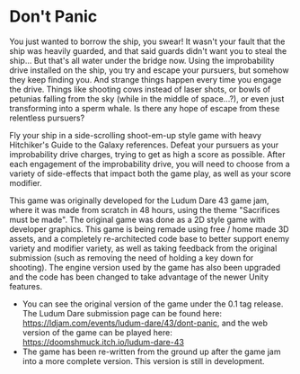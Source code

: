 # Don't Panic
You just wanted to borrow the ship, you swear!  It wasn't your fault that the ship was heavily guarded, and that said guards didn't want you to steal the ship...  But that's all water under the bridge now.  Using the improbability drive installed on the ship, you try and escape your pursuers, but somehow they keep finding you.  And strange things happen every time you engage the drive.  Things like shooting cows instead of laser shots, or bowls of petunias falling from the sky (while in the middle of space...?), or even just transforming into a sperm whale.  Is there any hope of escape from these relentless pursuers?

Fly your ship in a side-scrolling shoot-em-up style game with heavy Hitchiker's Guide to the Galaxy references.  Defeat your pursuers as your improbability drive charges, trying to get as high a score as possible.  After each engagement of the improbability drive, you will need to choose from a variety of side-effects that impact both the game play, as well as your score modifier.

This game was originally developed for the Ludum Dare 43 game jam, where it was made from scratch in 48 hours, using the theme "Sacrifices must be made".  The original game was done as a 2D style game with developer graphics.  This game is being remade using free / home made 3D assets, and a completely re-architected code base to better support enemy variety and modifier variety, as well as taking feedback from the original submission (such as removing the need of holding a key down for shooting).  The engine version used by the game has also been upgraded and the code has been changed to take advantage of the newer Unity features.

* You can see the original version of the game under the 0.1 tag release.  The Ludum Dare submission page can be found here: https://ldjam.com/events/ludum-dare/43/dont-panic, and the web version of the game can be played here: https://doomshmuck.itch.io/ludum-dare-43
* The game has been re-written from the ground up after the game jam into a more complete version.  This version is still in development.
